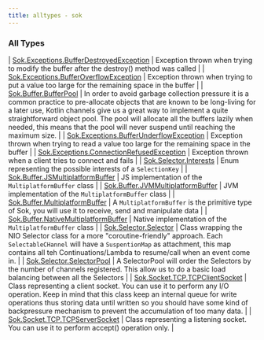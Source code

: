 ```yaml
---
title: alltypes - sok
---
```


### All Types

| [Sok.Exceptions.BufferDestroyedException](../-sok.-exceptions/-buffer-destroyed-exception/index.html) | Exception thrown when trying to modify the buffer after the destroy() method was called |
| [Sok.Exceptions.BufferOverflowException](../-sok.-exceptions/-buffer-overflow-exception/index.html) | Exception thrown when trying to put a value too large for the remaining space in the buffer |
| [Sok.Buffer.BufferPool](../-sok.-buffer/-buffer-pool/index.html) | In order to avoid garbage collection pressure it is a common practice to pre-allocate objects that are known to be long-living for a later use, Kotlin channels give us a great way to implement a quite straightforward object pool. The pool will allocate all the buffers lazily when needed, this means that the pool will never suspend until reaching the maximum size. |
| [Sok.Exceptions.BufferUnderflowException](../-sok.-exceptions/-buffer-underflow-exception/index.html) | Exception thrown when trying to read a value too large for the remaining space in the buffer |
| [Sok.Exceptions.ConnectionRefusedException](../-sok.-exceptions/-connection-refused-exception/index.html) | Exception thrown when a client tries to connect and fails |
| [Sok.Selector.Interests](../-sok.-selector/-interests/index.html) | Enum representing the possible interests of a `SelectionKey` |
| [Sok.Buffer.JSMultiplatformBuffer](../-sok.-buffer/-j-s-multiplatform-buffer/index.html) | JS implementation of the `MultiplatformBuffer` class |
| [Sok.Buffer.JVMMultiplatformBuffer](../-sok.-buffer/-j-v-m-multiplatform-buffer/index.html) | JVM implementation of the `MultiplatformBuffer` class |
| [Sok.Buffer.MultiplatformBuffer](../-sok.-buffer/-multiplatform-buffer/index.html) | A `MultiplatformBuffer` is the primitive type of Sok, you will use it to receive, send and manipulate data |
| [Sok.Buffer.NativeMultiplatformBuffer](../-sok.-buffer/-native-multiplatform-buffer/index.html) | Native implementation of the `MultiplatformBuffer` class |
| [Sok.Selector.Selector](../-sok.-selector/-selector/index.html) | Class wrapping the NIO Selector class for a more "coroutine-friendly" approach. Each `SelectableCHannel` will have a `SuspentionMap` as attachment, this map contains all teh Continuations/Lambda to resume/call when an event come in. |
| [Sok.Selector.SelectorPool](../-sok.-selector/-selector-pool/index.html) | A SelectorPool will order the Selectors by the number of channels registered. This allow us to do a basic load balancing between all the Selectors |
| [Sok.Socket.TCP.TCPClientSocket](../-sok.-socket.-t-c-p/-t-c-p-client-socket/index.html) | Class representing a client socket. You can use it to perform any I/O operation. Keep in mind that this class keep an internal queue for write operations thus storing data until written so you should have some kind of backpressure mechanism to prevent the accumulation of too many data. |
| [Sok.Socket.TCP.TCPServerSocket](../-sok.-socket.-t-c-p/-t-c-p-server-socket/index.html) | Class representing a listening socket. You can use it to perform accept() operation only. |

